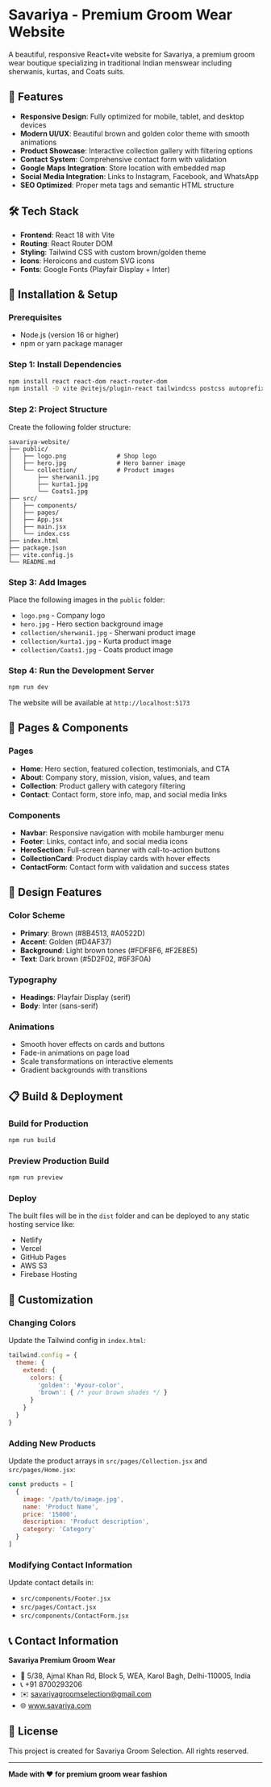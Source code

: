 # Savariya - Premium Groom Wear Website

A beautiful, responsive React+vite website for Savariya, a premium groom wear boutique specializing in traditional Indian menswear including sherwanis, kurtas, and Coats suits.

## 🌟 Features

- **Responsive Design**: Fully optimized for mobile, tablet, and desktop devices
- **Modern UI/UX**: Beautiful brown and golden color theme with smooth animations
- **Product Showcase**: Interactive collection gallery with filtering options
- **Contact System**: Comprehensive contact form with validation
- **Google Maps Integration**: Store location with embedded map
- **Social Media Integration**: Links to Instagram, Facebook, and WhatsApp
- **SEO Optimized**: Proper meta tags and semantic HTML structure

## 🛠️ Tech Stack

- **Frontend**: React 18 with Vite
- **Routing**: React Router DOM
- **Styling**: Tailwind CSS with custom brown/golden theme
- **Icons**: Heroicons and custom SVG icons
- **Fonts**: Google Fonts (Playfair Display + Inter)

## 🚀 Installation & Setup

### Prerequisites
- Node.js (version 16 or higher)
- npm or yarn package manager

### Step 1: Install Dependencies
```bash
npm install react react-dom react-router-dom
npm install -D vite @vitejs/plugin-react tailwindcss postcss autoprefixer
```

### Step 2: Project Structure
Create the following folder structure:
```
savariya-website/
├── public/
│   ├── logo.png              # Shop logo
│   ├── hero.jpg              # Hero banner image
│   └── collection/           # Product images
│       ├── sherwani1.jpg
│       ├── kurta1.jpg
│       └── Coats1.jpg
├── src/
│   ├── components/
│   ├── pages/
│   ├── App.jsx
│   ├── main.jsx
│   └── index.css
├── index.html
├── package.json
├── vite.config.js
└── README.md
```

### Step 3: Add Images
Place the following images in the `public` folder:
- `logo.png` - Company logo
- `hero.jpg` - Hero section background image
- `collection/sherwani1.jpg` - Sherwani product image
- `collection/kurta1.jpg` - Kurta product image
- `collection/Coats1.jpg` - Coats product image

### Step 4: Run the Development Server
```bash
npm run dev
```

The website will be available at `http://localhost:5173`

## 📱 Pages & Components

### Pages
- **Home**: Hero section, featured collection, testimonials, and CTA
- **About**: Company story, mission, vision, values, and team
- **Collection**: Product gallery with category filtering
- **Contact**: Contact form, store info, map, and social media links

### Components
- **Navbar**: Responsive navigation with mobile hamburger menu
- **Footer**: Links, contact info, and social media icons
- **HeroSection**: Full-screen banner with call-to-action buttons
- **CollectionCard**: Product display cards with hover effects
- **ContactForm**: Contact form with validation and success states

## 🎨 Design Features

### Color Scheme
- **Primary**: Brown (#8B4513, #A0522D)
- **Accent**: Golden (#D4AF37)
- **Background**: Light brown tones (#FDF8F6, #F2E8E5)
- **Text**: Dark brown (#5D2F02, #6F3F0A)

### Typography
- **Headings**: Playfair Display (serif)
- **Body**: Inter (sans-serif)

### Animations
- Smooth hover effects on cards and buttons
- Fade-in animations on page load
- Scale transformations on interactive elements
- Gradient backgrounds with transitions

## 📋 Build & Deployment

### Build for Production
```bash
npm run build
```

### Preview Production Build
```bash
npm run preview
```

### Deploy
The built files will be in the `dist` folder and can be deployed to any static hosting service like:
- Netlify
- Vercel
- GitHub Pages
- AWS S3
- Firebase Hosting

## 🔧 Customization

### Changing Colors
Update the Tailwind config in `index.html`:
```javascript
tailwind.config = {
  theme: {
    extend: {
      colors: {
        'golden': '#your-color',
        'brown': { /* your brown shades */ }
      }
    }
  }
}
```

### Adding New Products
Update the product arrays in `src/pages/Collection.jsx` and `src/pages/Home.jsx`:
```javascript
const products = [
  {
    image: '/path/to/image.jpg',
    name: 'Product Name',
    price: '15000',
    description: 'Product description',
    category: 'Category'
  }
]
```

### Modifying Contact Information
Update contact details in:
- `src/components/Footer.jsx`
- `src/pages/Contact.jsx`
- `src/components/ContactForm.jsx`

## 📞 Contact Information

**Savariya Premium Groom Wear**
- 📍  5/38, Ajmal Khan Rd, Block 5, WEA, Karol Bagh, Delhi-110005, India
- 📞 +91 8700293206
- ✉️ savariyagroomselection@gmail.com
- 🌐 www.savariya.com

## 📄 License

This project is created for Savariya Groom Selection. All rights reserved.

---

**Made with ❤️ for premium groom wear fashion**
